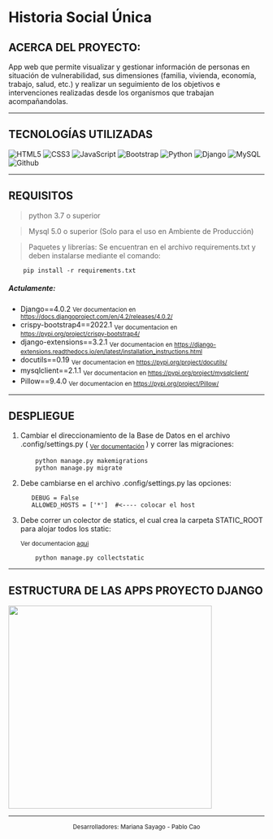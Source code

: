 # Historia Social Única

## ACERCA DEL PROYECTO:

App web que permite visualizar y gestionar información de personas en situación de vulnerabilidad, sus dimensiones (familia, vivienda, economía, trabajo, salud, etc.) y realizar un seguimiento de los objetivos e intervenciones realizadas desde los organismos que trabajan acompañandolas.  


---
## TECNOLOGÍAS UTILIZADAS

![HTML5](https://img.shields.io/badge/-HTML5-%23F11423?style=flat-square&logo=html5&logoColor=ffffff)
![CSS3](https://img.shields.io/badge/-CSS3-%231572B6?style=flat-square&logo=css3)
![JavaScript](https://img.shields.io/badge/-JavaScript-%23F7DF1C?style=flat-square&logo=javascript&logoColor=000000&labelColor=%23F7DF1C&color=%23FFCE5A)
![Bootstrap](https://img.shields.io/badge/-Bootstrap-BE85C6?style=flat-square&logo=Bootstrap)
![Python](http://img.shields.io/badge/-Python-DAD031?style=flat-square&logo=python)
![Django](http://img.shields.io/badge/-Django-025922?style=flat-square&logo=django&logoColor=025922&labelColor=DAD031)
![MySQL](https://img.shields.io/badge/-MySQL-ffffff?style=flat-square&logo=mysql)
![Github](https://img.shields.io/badge/Github-000?style=flat-square&logo=Github)



---

## REQUISITOS

> python 3.7 o superior

> Mysql 5.0 o superior (Solo para el uso en Ambiente de Producción)

> Paquetes y librerías: Se encuentran en el archivo requirements.txt y deben instalarse mediante el comando:

```
    pip install -r requirements.txt
```
    
##### Actulamente:
- Django==4.0.2
<small> Ver documentacion en https://docs.djangoproject.com/en/4.2/releases/4.0.2/</small>
- crispy-bootstrap4==2022.1
<sub> Ver documentacion en https://pypi.org/project/crispy-bootstrap4/</sub>
- django-extensions==3.2.1
<sub> Ver documentacion en https://django-extensions.readthedocs.io/en/latest/installation_instructions.html</sub>
- docutils==0.19
<sub> Ver documentacion en https://pypi.org/project/docutils/</sub>
- mysqlclient==2.1.1
<sub> Ver documentacion en https://pypi.org/project/mysqlclient/</sub>
- Pillow==9.4.0
<sub> Ver documentacion en https://pypi.org/project/Pillow/</sub>

---

## DESPLIEGUE
1. Cambiar el direccionamiento de la Base de Datos en el archivo .config/settings.py  ( <sub> [Ver documentación](https://docs.djangoproject.com/en/4.0/ref/settings/#databases) </sub> ) y correr las migraciones:
    ```
        python manage.py makemigrations 
        python manage.py migrate 
    ```
   
2. Debe cambiarse en el archivo .config/settings.py las opciones:
     ```
        DEBUG = False 
        ALLOWED_HOSTS = ['*']  #<---- colocar el host
     ```

3. Debe correr un colector de statics, el cual crea la carpeta STATIC_ROOT para alojar todos los static:
 
    <sub> Ver documentacion [aqui](https://docs.djangoproject.com/en/4.0/howto/static-files) </sub>
    ```
        python manage.py collectstatic
    ```

---

## ESTRUCTURA DE LAS APPS PROYECTO DJANGO


<img src="https://github.com/mariana-git/HSU/assets/88113403/e16e2cd2-9840-44b7-a736-9492e888da4d" width="400" />

---

<center><sub>Desarrolladores:  Mariana Sayago - Pablo Cao</sub></center>

